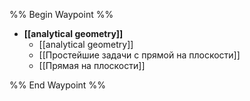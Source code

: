%% Begin Waypoint %%
- **[[analytical geometry]]**
	- [[analytical geometry]]
	- [[Простейшие задачи с прямой на плоскости]]
	- [[Прямая на плоскости]]

%% End Waypoint %%
